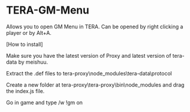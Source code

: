# TERA-GM-Menu
Allows you to open GM Menu in TERA. Can be opened by right clicking a player or by Alt+A.

[How to install]

Make sure you have the latest version of Proxy and latest version of tera-data by meishuu.

Extract the .def files to tera-proxy\node_modules\tera-data\protocol

Create a new folder at tera-proxy\tera-proxy\bin\node_modules and drag the index.js file.

Go in game and type /w !gm on


